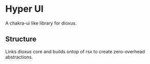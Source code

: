 # Hyper UI

A chakra-ui like library for dioxus.

## Structure

Links dioxus core and builds ontop of rsx to create zero-overhead abstractions.
